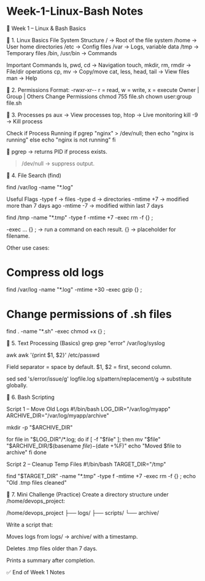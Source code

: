 # Week-1-Linux-Bash Notes

📘 Week 1 – Linux & Bash Basics

🔹 1. Linux Basics
File System Structure
/ → Root of the file system
/home → User home directories
/etc → Config files
/var → Logs, variable data
/tmp → Temporary files
/bin, /usr/bin → Commands

Important Commands
ls, pwd, cd → Navigation
touch, mkdir, rm, rmdir → File/dir operations
cp, mv → Copy/move
cat, less, head, tail → View files
man <command> → Help

🔹 2. Permissions
Format: -rwxr-xr--
r = read, w = write, x = execute
Owner | Group | Others
Change Permissions
chmod 755 file.sh
chown user:group file.sh


🔹 3. Processes
ps aux → View processes
top, htop → Live monitoring
kill -9 <pid> → Kill process

Check if Process Running
if pgrep "nginx" > /dev/null; then
    echo "nginx is running"
else
    echo "nginx is not running"
fi

🔎 pgrep → returns PID if process exists.
 > /dev/null → suppress output.

🔹 4. File Search (find)

find /var/log -name "*.log"

Useful Flags
-type f → files
-type d → directories
-mtime +7 → modified more than 7 days ago
-mtime -7 → modified within last 7 days

find /tmp -name "*.tmp" -type f -mtime +7 -exec rm -f {} \;

-exec … {} \; → run a command on each result.
{} → placeholder for filename.

Other use cases:
# Compress old logs
find /var/log -name "*.log" -mtime +30 -exec gzip {} \;

# Change permissions of .sh files
find . -name "*.sh" -exec chmod +x {} \;


🔹 5. Text Processing (Basics)
grep
grep "error" /var/log/syslog

awk
awk '{print $1, $2}' /etc/passwd

Field separator = space by default.
$1, $2 = first, second column.


sed
sed 's/error/issue/g' logfile.log
s/pattern/replacement/g → substitute globally.


🔹 6. Bash Scripting

Script 1 – Move Old Logs
#!/bin/bash
LOG_DIR="/var/log/myapp"
ARCHIVE_DIR="/var/log/myapp/archive"

mkdir -p "$ARCHIVE_DIR"

for file in "$LOG_DIR"/*.log; do
    if [ -f "$file" ]; then
        mv "$file" "$ARCHIVE_DIR/$(basename $file)-$(date +%F)"
        echo "Moved $file to archive"
    fi
done

Script 2 – Cleanup Temp Files
#!/bin/bash
TARGET_DIR="/tmp"

find "$TARGET_DIR" -name "*.tmp" -type f -mtime +7 -exec rm -f {} \;
echo "Old .tmp files cleaned"


🔹 7. Mini Challenge (Practice)
Create a directory structure under /home/devops_project:


/home/devops_project
 ├── logs/
 ├── scripts/
 └── archive/

Write a script that:


Moves logs from logs/ → archive/ with a timestamp.


Deletes .tmp files older than 7 days.


Prints a summary after completion.



✅ End of Week 1 Notes



